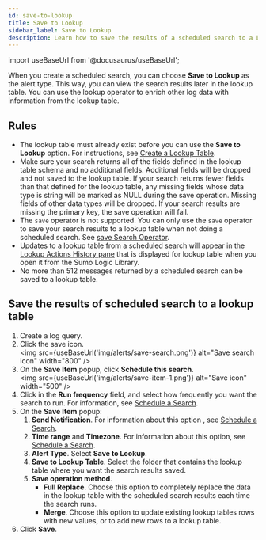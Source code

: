 ```yaml
---
id: save-to-lookup
title: Save to Lookup
sidebar_label: Save to Lookup
description: Learn how to save the results of a scheduled search to a Lookup Table.
---
```


import useBaseUrl from '@docusaurus/useBaseUrl';

When you create a scheduled search, you can choose **Save to Lookup** as the alert type. This way, you can view the search results later in the lookup table. You can use the lookup operator to enrich other log data with information from the lookup table.

## Rules

* The lookup table must already exist before you can use the **Save to Lookup** option. For instructions, see [Create a Lookup Table](/docs/search/lookup-tables/create-lookup-table).
* Make sure your search returns all of the fields defined in the lookup table schema and no additional fields. Additional fields will be dropped and not saved to the lookup table. If your search returns fewer fields than that defined for the lookup table, any missing fields whose data type is string will be marked as NULL during the save operation. Missing fields of other data types will be dropped. If your search results are missing the primary key, the save operation will fail. 
* The `save` operator is not supported. You can only use the `save` operator to save your search results to a lookup table when not doing a scheduled search. See [save Search Operator](/docs/search/search-query-language/search-operators/save).
* Updates to a lookup table from a scheduled search will appear in the [Lookup Actions History pane](/docs/search/lookup-tables/manage-update-lookup-tables/#view-lookup-table-update-status) that is displayed for lookup table when you open it from the Sumo Logic Library.
* No more than 512 messages returned by a scheduled search can be saved to a lookup table.

## Save the results of scheduled search to a lookup table

1. Create a log query.
1. Click the save icon.<br/><img src={useBaseUrl('img/alerts/save-search.png')} alt="Save search icon" width="800" />
1. On the **Save Item** popup, click **Schedule this search**. <br/><img src={useBaseUrl('img/alerts/save-item-1.png')} alt="Save icon" width="500" />
1. Click in the **Run frequency** field, and select how frequently you want the search to run. For information, see [Schedule a Search](/docs/alerts/scheduled-searches/schedule-search). 
1. On the **Save Item** popup:
   1. **Send Notification**. For information about this option , see [Schedule a Search](/docs/alerts/scheduled-searches/schedule-search).
   1. **Time range** and **Timezone**. For information about this option, see [Schedule a Search](/docs/alerts/scheduled-searches/schedule-search).
   1. **Alert Type**. Select **Save to Lookup**.
   1. **Save to Lookup Table**. Select the folder that contains the lookup table where you want the search results saved.
   1. **Save operation method**. 
      * **Full Replace**. Choose this option to completely replace the data in the lookup table with the scheduled search results each time the search runs.
      * **Merge**. Choose this option to update existing lookup tables rows with new values, or to add new rows to a lookup table. 
1. Click **Save**.

